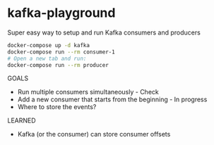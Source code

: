 # kafka-playground

Super easy way to setup and run Kafka consumers and producers

```bash
docker-compose up -d kafka
docker-compose run --rm consumer-1
# Open a new tab and run:
docker-compose run --rm producer
```

GOALS
* Run multiple consumers simultaneously - Check
* Add a new consumer that starts from the beginning - In progress
* Where to store the events?

LEARNED
* Kafka (or the consumer) can store consumer offsets
